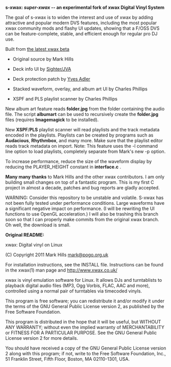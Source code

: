 **s-xwax: *super-xwax* -- an experimental fork of xwax Digital Vinyl System**

The goal of s-xwax is to widen the interest and use of xwax by adding
attractive and popular modern DVS features, including the most popular xwax
community mods and flashy UI updates, showing that a F/OSS DVS can be
feature-complete, stable, and efficient enough for regular pro DJ use.

Built from [the latest xwax beta](http://www.xwax.co.uk/devel/xwax.git)

  * Original source by Mark Hills

  * Deck info UI by [Sighter/JVA](http://sighter.ath.cx/cgit/cgit.cgi/xwaxed/?h=played_tracks)

  * Deck protection patch by [Yves Adler](https://github.com/yadler/xwax-yadler)

  * Stacked waveform, overlay, and album art UI by Charles Phillips

  * XSPF and PLS playlist scanner by Charles Phillips

New album art feature reads **folder.jpg** from the folder containing
the audio file.  The script **albumart** can be used to recursively
create the **folder.jpg** files (requires **Imagemagick** to be installed).

New **XSPF**/**PLS** playlist scanner will read playlists and the track
metadata encoded in the playlists.  Playlists can be created by
programs such as **Audacious**, **Rhythmbox**, and many more. Make sure
that the playlist editor reads track metadata on import. Note: This feature
uses the -l command line option to load playlists, completely separate from
Mark's new -p option.

To increase performance, reduce the size of the waveform display
by reducing the PLAYER_HEIGHT constant in **interface.c** .

**Many many thanks** to Mark Hills and the other xwax contributors.
I am only building small changes on top of a fantastic program.
This is my first C project in almost a decade, patches and bug
reports are gladly accepted.

WARNING: Consider this repository to be unstable and volatile.
S-xwax has not been fully tested under performance conditions.
Large waveforms have a significant negative impact on performance.
(I will be rewriting the UI functions to use OpenGL acceleration.)
I will also be trashing this branch soon so that I can properly
make commits from the original xwax branch. Oh well, the download is
small.

**Original README:**

xwax: Digital vinyl on Linux

(C) Copyright 2011 Mark Hills <mark@pogo.org.uk>

For installation instructions, see the INSTALL file. Instructions can
be found in the xwax(1) man page and http://www.xwax.co.uk/

xwax is vinyl emulation software for Linux. It allows DJs and
turntablists to playback digital audio files (MP3, Ogg Vorbis, FLAC,
AAC and more), controlled using a normal pair of turntables via
timecoded vinyls.

This program is free software; you can redistribute it and/or modify
it under the terms of the GNU General Public License version 2, as
published by the Free Software Foundation.
 
This program is distributed in the hope that it will be useful, but
WITHOUT ANY WARRANTY; without even the implied warranty of
MERCHANTABILITY or FITNESS FOR A PARTICULAR PURPOSE. See the GNU
General Public License version 2 for more details.
 
You should have received a copy of the GNU General Public License
version 2 along with this program; if not, write to the Free Software
Foundation, Inc., 51 Franklin Street, Fifth Floor, Boston, MA
02110-1301, USA.
